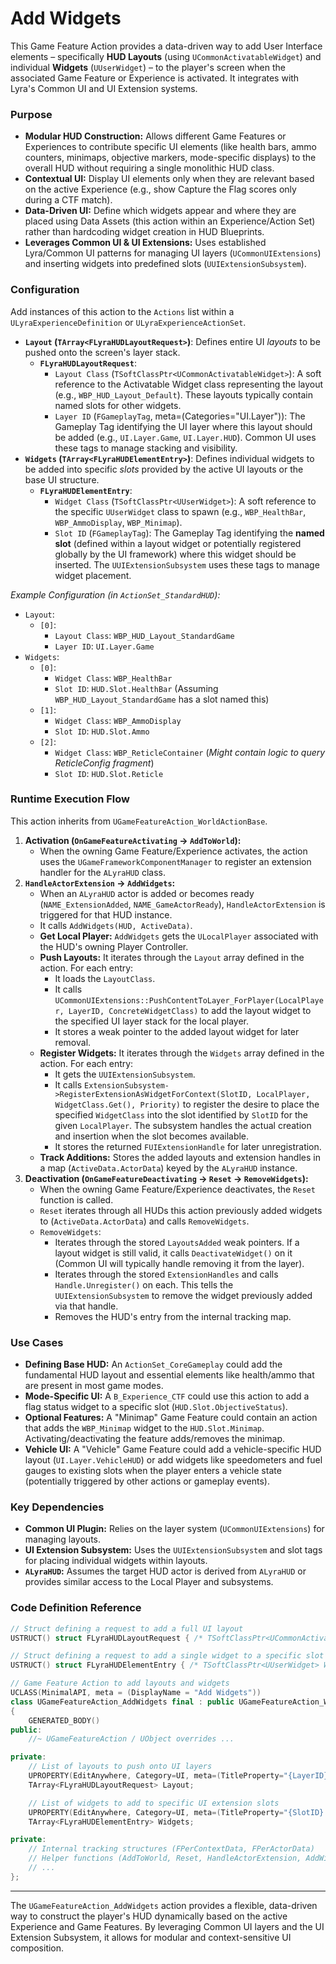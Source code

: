 # Add Widgets

This Game Feature Action provides a data-driven way to add User Interface elements – specifically **HUD Layouts** (using `UCommonActivatableWidget`) and individual **Widgets** (`UUserWidget`) – to the player's screen when the associated Game Feature or Experience is activated. It integrates with Lyra's Common UI and UI Extension systems.

### Purpose

* **Modular HUD Construction:** Allows different Game Features or Experiences to contribute specific UI elements (like health bars, ammo counters, minimaps, objective markers, mode-specific displays) to the overall HUD without requiring a single monolithic HUD class.
* **Contextual UI:** Display UI elements only when they are relevant based on the active Experience (e.g., show Capture the Flag scores only during a CTF match).
* **Data-Driven UI:** Define which widgets appear and where they are placed using Data Assets (this action within an Experience/Action Set) rather than hardcoding widget creation in HUD Blueprints.
* **Leverages Common UI & UI Extensions:** Uses established Lyra/Common UI patterns for managing UI layers (`UCommonUIExtensions`) and inserting widgets into predefined slots (`UUIExtensionSubsystem`).

### Configuration

Add instances of this action to the `Actions` list within a `ULyraExperienceDefinition` or `ULyraExperienceActionSet`.

* **`Layout` (`TArray<FLyraHUDLayoutRequest>`)**: Defines entire UI _layouts_ to be pushed onto the screen's layer stack.
  * **`FLyraHUDLayoutRequest`**:
    * `Layout Class` (`TSoftClassPtr<UCommonActivatableWidget>`): A soft reference to the Activatable Widget class representing the layout (e.g., `WBP_HUD_Layout_Default`). These layouts typically contain named slots for other widgets.
    * `Layer ID` (`FGameplayTag`, meta=(Categories="UI.Layer")): The Gameplay Tag identifying the UI layer where this layout should be added (e.g., `UI.Layer.Game`, `UI.Layer.HUD`). Common UI uses these tags to manage stacking and visibility.
* **`Widgets` (`TArray<FLyraHUDElementEntry>`)**: Defines individual widgets to be added into specific _slots_ provided by the active UI layouts or the base UI structure.
  * **`FLyraHUDElementEntry`**:
    * `Widget Class` (`TSoftClassPtr<UUserWidget>`): A soft reference to the specific `UUserWidget` class to spawn (e.g., `WBP_HealthBar`, `WBP_AmmoDisplay`, `WBP_Minimap`).
    * `Slot ID` (`FGameplayTag`): The Gameplay Tag identifying the **named slot** (defined within a layout widget or potentially registered globally by the UI framework) where this widget should be inserted. The `UUIExtensionSubsystem` uses these tags to manage widget placement.

_Example Configuration (in `ActionSet_StandardHUD`):_

* `Layout`:
  * `[0]`:
    * `Layout Class`: `WBP_HUD_Layout_StandardGame`
    * `Layer ID`: `UI.Layer.Game`
* `Widgets`:
  * `[0]`:
    * `Widget Class`: `WBP_HealthBar`
    * `Slot ID`: `HUD.Slot.HealthBar` (Assuming `WBP_HUD_Layout_StandardGame` has a slot named this)
  * `[1]`:
    * `Widget Class`: `WBP_AmmoDisplay`
    * `Slot ID`: `HUD.Slot.Ammo`
  * `[2]`:
    * `Widget Class`: `WBP_ReticleContainer` (_Might contain logic to query ReticleConfig fragment_)
    * `Slot ID`: `HUD.Slot.Reticle`

### Runtime Execution Flow

This action inherits from `UGameFeatureAction_WorldActionBase`.

1. **Activation (`OnGameFeatureActivating` -> `AddToWorld`):**
   * When the owning Game Feature/Experience activates, the action uses the `UGameFrameworkComponentManager` to register an extension handler for the `ALyraHUD` class.
2. **`HandleActorExtension` -> `AddWidgets`:**
   * When an `ALyraHUD` actor is added or becomes ready (`NAME_ExtensionAdded`, `NAME_GameActorReady`), `HandleActorExtension` is triggered for that HUD instance.
   * It calls `AddWidgets(HUD, ActiveData)`.
   * **Get Local Player:** `AddWidgets` gets the `ULocalPlayer` associated with the HUD's owning Player Controller.
   * **Push Layouts:** It iterates through the `Layout` array defined in the action. For each entry:
     * It loads the `LayoutClass`.
     * It calls `UCommonUIExtensions::PushContentToLayer_ForPlayer(LocalPlayer, LayerID, ConcreteWidgetClass)` to add the layout widget to the specified UI layer stack for the local player.
     * It stores a weak pointer to the added layout widget for later removal.
   * **Register Widgets:** It iterates through the `Widgets` array defined in the action. For each entry:
     * It gets the `UUIExtensionSubsystem`.
     * It calls `ExtensionSubsystem->RegisterExtensionAsWidgetForContext(SlotID, LocalPlayer, WidgetClass.Get(), Priority)` to register the desire to place the specified `WidgetClass` into the slot identified by `SlotID` for the given `LocalPlayer`. The subsystem handles the actual creation and insertion when the slot becomes available.
     * It stores the returned `FUIExtensionHandle` for later unregistration.
   * **Track Additions:** Stores the added layouts and extension handles in a map (`ActiveData.ActorData`) keyed by the `ALyraHUD` instance.
3. **Deactivation (`OnGameFeatureDeactivating` -> `Reset` -> `RemoveWidgets`):**
   * When the owning Game Feature/Experience deactivates, the `Reset` function is called.
   * `Reset` iterates through all HUDs this action previously added widgets to (`ActiveData.ActorData`) and calls `RemoveWidgets`.
   * `RemoveWidgets`:
     * Iterates through the stored `LayoutsAdded` weak pointers. If a layout widget is still valid, it calls `DeactivateWidget()` on it (Common UI will typically handle removing it from the layer).
     * Iterates through the stored `ExtensionHandles` and calls `Handle.Unregister()` on each. This tells the `UUIExtensionSubsystem` to remove the widget previously added via that handle.
     * Removes the HUD's entry from the internal tracking map.

### Use Cases

* **Defining Base HUD:** An `ActionSet_CoreGameplay` could add the fundamental HUD layout and essential elements like health/ammo that are present in most game modes.
* **Mode-Specific UI:** A `B_Experience_CTF` could use this action to add a flag status widget to a specific slot (`HUD.Slot.ObjectiveStatus`).
* **Optional Features:** A "Minimap" Game Feature could contain an action that adds the `WBP_Minimap` widget to the `HUD.Slot.Minimap`. Activating/deactivating the feature adds/removes the minimap.
* **Vehicle UI:** A "Vehicle" Game Feature could add a vehicle-specific HUD layout (`UI.Layer.VehicleHUD`) or add widgets like speedometers and fuel gauges to existing slots when the player enters a vehicle state (potentially triggered by other actions or gameplay events).

### Key Dependencies

* **Common UI Plugin:** Relies on the layer system (`UCommonUIExtensions`) for managing layouts.
* **UI Extension Subsystem:** Uses the `UUIExtensionSubsystem` and slot tags for placing individual widgets within layouts.
* **`ALyraHUD`:** Assumes the target HUD actor is derived from `ALyraHUD` or provides similar access to the Local Player and subsystems.

### Code Definition Reference

```cpp
// Struct defining a request to add a full UI layout
USTRUCT() struct FLyraHUDLayoutRequest { /* TSoftClassPtr<UCommonActivatableWidget> LayoutClass; FGameplayTag LayerID; */ };

// Struct defining a request to add a single widget to a specific slot
USTRUCT() struct FLyraHUDElementEntry { /* TSoftClassPtr<UUserWidget> WidgetClass; FGameplayTag SlotID; */ };

// Game Feature Action to add layouts and widgets
UCLASS(MinimalAPI, meta = (DisplayName = "Add Widgets"))
class UGameFeatureAction_AddWidgets final : public UGameFeatureAction_WorldActionBase
{
	GENERATED_BODY()
public:
	//~ UGameFeatureAction / UObject overrides ...

private:
	// List of layouts to push onto UI layers
	UPROPERTY(EditAnywhere, Category=UI, meta=(TitleProperty="{LayerID} -> {LayoutClass}"))
	TArray<FLyraHUDLayoutRequest> Layout;

	// List of widgets to add to specific UI extension slots
	UPROPERTY(EditAnywhere, Category=UI, meta=(TitleProperty="{SlotID} -> {WidgetClass}"))
	TArray<FLyraHUDElementEntry> Widgets;

private:
	// Internal tracking structures (FPerContextData, FPerActorData)
	// Helper functions (AddToWorld, Reset, HandleActorExtension, AddWidgets, RemoveWidgets)
	// ...
};
```

***

The `UGameFeatureAction_AddWidgets` action provides a flexible, data-driven way to construct the player's HUD dynamically based on the active Experience and Game Features. By leveraging Common UI layers and the UI Extension Subsystem, it allows for modular and context-sensitive UI composition.
